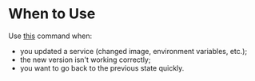 # When to Use

Use [this](../../update/update.md) command when:

- you updated a service (changed image, environment variables, etc.);
- the new version isn't working correctly;
- you want to go back to the previous state quickly.
